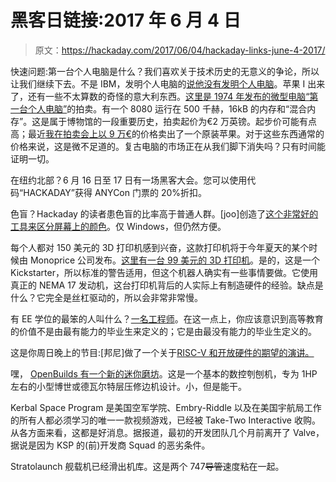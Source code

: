 # 黑客日链接:2017 年 6 月 4 日

> 原文：<https://hackaday.com/2017/06/04/hackaday-links-june-4-2017/>

快速问题:第一台个人电脑是什么？我们喜欢关于技术历史的无意义的争论，所以让我们继续下去。不是 IBM，发明个人电脑的[说他没有发明个人电脑](http://hackaday.com/2016/05/23/the-man-who-didnt-invent-the-personal-computer/)。苹果 I 出来了，还有一些不太算数的奇怪的意大利东西。[这里是 1974 年发布的微型电脑“第一台个人电脑”](https://www.rouillac.com/fr/news-1252-le_micral_n_premier_micro_ordinateur_linformatique)的拍卖。有一个 8080 运行在 500 千赫，16kB 的内存和“混合内存”。这是属于博物馆的一段重要历史，拍卖起价为€2 万英镑。起步价可能有点高；最近[我在拍卖会上以 9 万€](https://new.liveauctioneers.com/item/52749252_original-apple-1-computer-1976)的价格卖出了一个原装苹果。对于这些东西通常的价格来说，这是微不足道的。复古电脑的市场正在从我们脚下消失吗？只有时间能证明一切。

在纽约北部？6 月 16 日至 17 日有一场黑客大会。您可以使用代码“HACKADAY”获得 ANYCon 门票的 20%折扣。

色盲？Hackaday 的读者患色盲的比率高于普通人群。[joo]创造了[这个非常好的工具来区分屏幕上的颜色](http://smilingvision.embeddeddreams.com/)。仅 Windows，但仍然方便。

每个人都对 150 美元的 3D 打印机感到兴奋，这款打印机将于今年夏天的某个时候由 Monoprice 公司发布。[这里有一台 99 美元的 3D 打印机](https://www.kickstarter.com/projects/robotic-industries/buildone-99-3d-printer-w-wifi-and-auto-bed-levelin/description)。是的，这是一个 Kickstarter，所以标准的警告适用，但这个机器人确实有一些事情要做。它使用真正的 NEMA 17 发动机，这台打印机背后的人实际上有制造硬件的经验。缺点是什么？它完全是丝杠驱动的，所以会非常非常慢。

有 EE 学位的最笨的人叫什么？[一名工程师](http://imgur.com/gallery/i8MEXct)。在这一点上，你应该意识到高等教育的价值不是由最有能力的毕业生来定义的；它是由最没有能力的毕业生定义的。

这是你周日晚上的节目:[邦尼]做了一个关于[RISC-V 和开放硬件的期望的演讲。](https://www.youtube.com/watch?v=zXwy65d_tu8)

嘿， [OpenBuilds 有一个新的迷你磨坊](http://openbuildspartstore.com/openbuilds-minimill/)。这是一个基本的数控刳刨机，专为 1HP 左右的小型博世或德瓦尔特层压修边机设计。小，但是能干。

Kerbal Space Program 是美国空军学院、Embry-Riddle 以及在美国宇航局工作的所有人都必须学习的唯一一款视频游戏，已经被 Take-Two Interactive 收购。从各方面来看，这都是好消息。据报道，最初的开发团队几个月前离开了 Valve，据说是因为 KSP 的(前)开发商 Squad 的恶劣条件。

Stratolaunch 舰载机已经滑出机库。这是两个 747~~导管~~速度粘在一起。